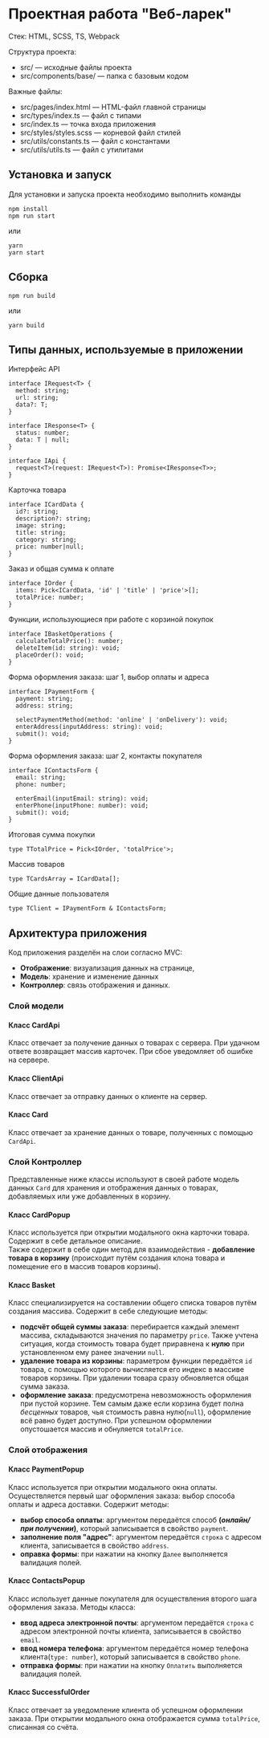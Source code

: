# Проектная работа "Веб-ларек"

Стек: HTML, SCSS, TS, Webpack

Структура проекта:
- src/ — исходные файлы проекта
- src/components/base/ — папка с базовым кодом

Важные файлы:
- src/pages/index.html — HTML-файл главной страницы
- src/types/index.ts — файл с типами
- src/index.ts — точка входа приложения
- src/styles/styles.scss — корневой файл стилей
- src/utils/constants.ts — файл с константами
- src/utils/utils.ts — файл с утилитами

## Установка и запуск
Для установки и запуска проекта необходимо выполнить команды

```
npm install
npm run start
```

или

```
yarn
yarn start
```
## Сборка

```
npm run build
```

или

```
yarn build
```
## Типы данных, используемые в приложении

Интерфейс API 
```
interface IRequest<T> {
  method: string;
  url: string;
  data?: T;
}

interface IResponse<T> {
  status: number;
  data: T | null;
}

interface IApi {
  request<T>(request: IRequest<T>): Promise<IResponse<T>>;
}
```
Карточка товара
```
interface ICardData {
  id?: string;
  description?: string;
  image: string;
  title: string;
  category: string;
  price: number|null;
}
```
Заказ и общая сумма к оплате
```
interface IOrder {
  items: Pick<ICardData, 'id' | 'title' | 'price'>[];
  totalPrice: number;
}
```

Функции, использующиеся при работе с корзиной покупок
```
interface IBasketOperations {
  calculateTotalPrice(): number;
  deleteItem(id: string): void;
  placeOrder(): void;
}
```
Форма оформления заказа: шаг 1, выбор оплаты и адреса
```
interface IPaymentForm {
  payment: string;
  address: string;

  selectPaymentMethod(method: 'online' | 'onDelivery'): void;
  enterAddress(inputAddress: string): void;
  submit(): void;
}
```
Форма оформления заказа: шаг 2, контакты покупателя
```
interface IContactsForm {
  email: string;
  phone: number;
  
  enterEmail(inputEmail: string): void;
  enterPhone(inputPhone: number): void;
  submit(): void;
}
```
Итоговая сумма покупки
```
type TTotalPrice = Pick<IOrder, 'totalPrice'>;
```
Массив товаров
```
type TCardsArray = ICardData[];
```
Общие данные пользователя
```
type TClient = IPaymentForm & IContactsForm;
```

## Архитектура приложения

Код приложения разделён на слои согласно MVC: 
- **Отображение**: визуализация данных на странице, 
- **Модель**: хранение и изменение данных
- **Контроллер**: связь отображения и данных.


### Слой модели

#### Класс CardApi
Класс отвечает за получение данных о товарах с сервера. При удачном ответе возвращает массив карточек. При сбое уведомляет об ошибке на сервере.

#### Класс ClientApi
Класс отвечает за отправку данных о клиенте на сервер.

#### Класс Card
Класс отвечает за хранение данных о товаре, полученных с помощью `CardApi`.

### Слой Контроллер
Представленные ниже классы используют в своей работе модель данных `Card` для хранения и отображения данных о товарах, добавляемых или уже добавленных в корзину.

#### Класс CardPopup
Класс используется при открытии модального окна карточки товара. Содержит в себе детальное описание.\
Также содержит в себе один метод для взаимодействия - **добавление товара в корзину** (происходит путём создания клона товара и помещение его в массив товаров корзины).

#### Класс Basket
Класс специализируется на составлении общего списка товаров путём создания массива. Содержит в себе следующие методы:
- **подсчёт общей суммы заказа**: перебирается каждый элемент массива, складываются значения по параметру `price`. Также учтена ситуация, когда стоимость товара будет приравнена к **нулю** при установленном ему ранее значении `null`.
- **удаление товара из корзины**: параметром функции передаётся `id` товара, с помощью которого вычисляется его индекс в массиве товаров корзины. При удалении товара сразу обновляется общая сумма заказа.
- **оформление заказа**: предусмотрена невозможность оформления при пустой корзине. Тем самым даже если корзина будет полна _бесценных_ товаров, чья стоимость равна нулю(`null`), оформление всё равно будет доступно. При успешном оформлении опустошается массив и обнуляется `totalPrice`.


### Слой отображения

#### Класс PaymentPopup
Класс используется при открытии модального окна оплаты. Осуществляется первый шаг оформления заказа: выбор способа оплаты и адреса доставки. Содержит методы:
- **выбор способа оплаты**: аргументом передаётся способ **(_онлайн/при получении_)**, который записывается в свойство `payment`.
- **заполнение поля "адрес"**: аргументом передаётся `строка` с адресом клиента, записывается в свойство `address`.
- **оправка формы**: при нажатии на кнопку `Далее` выполняется валидация полей.

#### Класс ContactsPopup
Класс использует данные покупателя для осуществления второго шага оформления заказа. Методы класса:
- **ввод адреса электронной почты**: аргументом передаётся `строка` с адресом электронной почты клиента, записывается в свойство `email`.
- **ввод номера телефона**: аргументом передаётся номер телефона клиента(`type: number`), который записывается в свойство `phone`.
- **отправка формы**: при нажатии на кнопку `Оплатить` выполняется валидация полей.

#### Класс SuccessfulOrder
Класс отвечает за уведомление клиента об успешном оформлении заказа. При открытии модального окна отображается сумма `totalPrice`, списанная со счёта.
